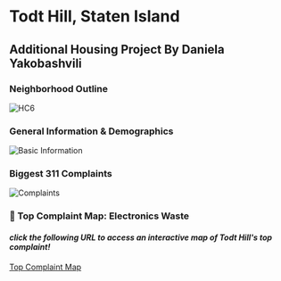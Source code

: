# Todt Hill, Staten Island
## Additional Housing Project                    By Daniela Yakobashvili          

### Neighborhood Outline
![HC6](dyakoby.github.io/HC6.png)

### General Information & Demographics
![Basic Information](dyakoby.github.io/Basic.png)

### Biggest 311 Complaints 
![Complaints](dyakoby.github.io/complaints.png)

### :round_pushpin: Top Complaint Map: Electronics Waste 
#### *click the following URL to access an interactive map of Todt Hill's top complaint!* 
[Top Complaint Map](https://dyakoby.github.io/complaintMap.html)
